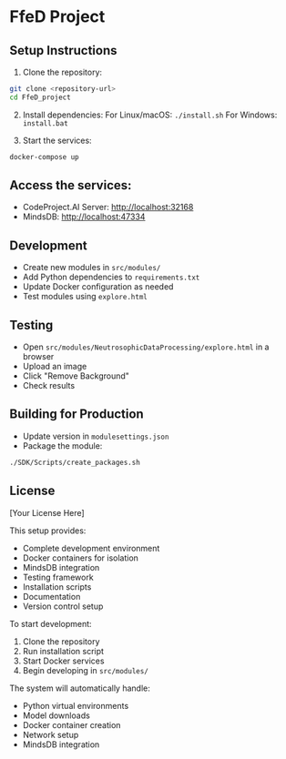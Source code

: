 # FfeD Project

## Setup Instructions

1. Clone the repository:
```bash
git clone <repository-url>
cd FfeD_project
```

2. Install dependencies:
For Linux/macOS: `./install.sh`
For Windows: `install.bat`

3. Start the services:
```bash
docker-compose up
```

## Access the services:
- CodeProject.AI Server: [http://localhost:32168](http://localhost:32168)
- MindsDB: [http://localhost:47334](http://localhost:47334)

## Development
- Create new modules in `src/modules/`
- Add Python dependencies to `requirements.txt`
- Update Docker configuration as needed
- Test modules using `explore.html`

## Testing
- Open `src/modules/NeutrosophicDataProcessing/explore.html` in a browser
- Upload an image
- Click "Remove Background"
- Check results

## Building for Production
- Update version in `modulesettings.json`
- Package the module:
```bash
./SDK/Scripts/create_packages.sh
```

## License
[Your License Here]

This setup provides:
- Complete development environment
- Docker containers for isolation
- MindsDB integration
- Testing framework
- Installation scripts
- Documentation
- Version control setup

To start development:
1. Clone the repository
2. Run installation script
3. Start Docker services
4. Begin developing in `src/modules/`

The system will automatically handle:
- Python virtual environments
- Model downloads
- Docker container creation
- Network setup
- MindsDB integration
